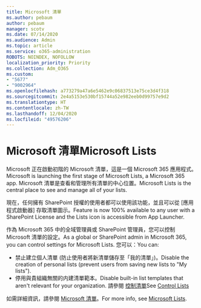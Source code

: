 ```yaml
---
title: Microsoft 清單
ms.author: pebaum
author: pebaum
manager: scotv
ms.date: 07/14/2020
ms.audience: Admin
ms.topic: article
ms.service: o365-administration
ROBOTS: NOINDEX, NOFOLLOW
localization_priority: Priority
ms.collection: Adm_O365
ms.custom:
- "5677"
- "9002964"
ms.openlocfilehash: a773279a47a6e5462e9c06837513e75ce3d4f318
ms.sourcegitcommit: 2e4a5153e530bf15744a52e982eeb0d99757e9d2
ms.translationtype: HT
ms.contentlocale: zh-TW
ms.lasthandoff: 12/04/2020
ms.locfileid: "49576206"
---
```

# <a name="microsoft-lists"></a><span data-ttu-id="946c7-102">Microsoft 清單</span><span class="sxs-lookup"><span data-stu-id="946c7-102">Microsoft Lists</span></span>

<span data-ttu-id="946c7-103">Microsoft 正在啟動初階的 Microsoft 清單，這是一個 Microsoft 365 應用程式。</span><span class="sxs-lookup"><span data-stu-id="946c7-103">Microsoft is launching the first stage of Microsoft Lists, a Microsoft 365 app.</span></span> <span data-ttu-id="946c7-104">Microsoft 清單是查看和管理所有清單的中心位置。</span><span class="sxs-lookup"><span data-stu-id="946c7-104">Microsoft Lists is the central place to see and manage all of your lists.</span></span>  
  
<span data-ttu-id="946c7-105">現在，任何擁有 SharePoint 授權的使用者都可以使用該功能，並且可以從 [應用程式啟動器] 存取清單圖示。</span><span class="sxs-lookup"><span data-stu-id="946c7-105">Feature is now 100% available to any user with a SharePoint License and the Lists icon is accessible from App Launcher.</span></span>

<span data-ttu-id="946c7-106">作為 Microsoft 365 中的全域管理員或 SharePoint 管理員，您可以控制 Microsoft 清單的設定。</span><span class="sxs-lookup"><span data-stu-id="946c7-106">As a global or SharePoint admin in Microsoft 365, you can control settings for Microsoft Lists.</span></span> <span data-ttu-id="946c7-107">您可以：</span><span class="sxs-lookup"><span data-stu-id="946c7-107">You can:</span></span>

- <span data-ttu-id="946c7-108">禁止建立個人清單 (防止使用者將新清單儲存至「我的清單」)。</span><span class="sxs-lookup"><span data-stu-id="946c7-108">Disable the creation of personal lists (prevent users from saving new lists to "My lists").</span></span>
- <span data-ttu-id="946c7-109">停用與貴組織無關的内建清單範本。</span><span class="sxs-lookup"><span data-stu-id="946c7-109">Disable built-in list templates that aren't relevant for your organization.</span></span>
<span data-ttu-id="946c7-110">請參閱 [控制清單](https://docs.microsoft.com/sharepoint/control-lists)</span><span class="sxs-lookup"><span data-stu-id="946c7-110">See [Control Lists](https://docs.microsoft.com/sharepoint/control-lists)</span></span>

<span data-ttu-id="946c7-111">如需詳細資訊，請參閱 [Microsoft 清單](https://aka.ms/microsoftlists)。</span><span class="sxs-lookup"><span data-stu-id="946c7-111">For more info, see [Microsoft Lists](https://aka.ms/microsoftlists).</span></span>
